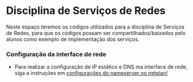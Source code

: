 # Disciplina de Serviços de Redes

Neste espaço teremos os códigos utilizados para a disciplina de Serviços de Redes, para que os códigos possam ser compartilhados/baixados pelo alunos como exemplo de implementação dos serviços.

### Configuração da interface de rede

* Para realizar a configuração de IP estático e DNS ma interface de rede, siga a instruções em [configurações do nameserver no netplan!](https://github.com/alaelson/labredes2020/blob/main/network/nameserver/nameserver-netplan-config.md)

